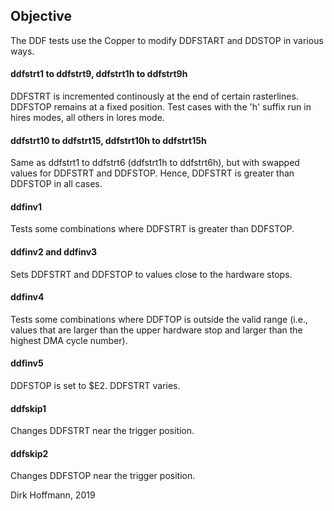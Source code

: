 ## Objective

The DDF tests use the Copper to modify DDFSTART and DDSTOP in various ways.

#### ddfstrt1 to ddfstrt9, ddfstrt1h to ddfstrt9h

DDFSTRT is incremented continously at the end of certain rasterlines. DDFSTOP remains at a fixed position. Test cases with the 'h' suffix run in hires modes, all others in lores mode.

#### ddfstrt10 to ddfstrt15, ddfstrt10h to ddfstrt15h

Same as ddfstrt1 to ddfstrt6 (ddfstrt1h to ddfstrt6h), but with swapped values for DDFSTRT and DDFSTOP. Hence, DDFSTRT is greater than DDFSTOP in all cases. 

#### ddfinv1

Tests some combinations where DDFSTRT is greater than DDFSTOP.

#### ddfinv2 and ddfinv3

Sets DDFSTRT and DDFSTOP to values close to the hardware stops.

#### ddfinv4

Tests some combinations where DDFTOP is outside the valid range (i.e., values that are larger than the upper hardware stop and larger than the highest DMA cycle number).

#### ddfinv5

DDFSTOP is set to $E2. DDFSTRT varies. 

#### ddfskip1

Changes DDFSTRT near the trigger position.

#### ddfskip2

Changes DDFSTOP near the trigger position.

Dirk Hoffmann, 2019
